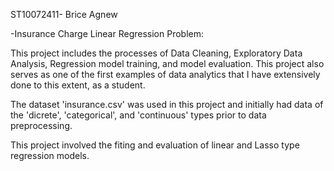 ST10072411- Brice Agnew

-Insurance Charge Linear Regression Problem:

This project includes the processes of Data Cleaning, Exploratory Data Analysis, Regression model training, and model evaluation.
This project also serves as one of the first examples of data analytics that I have extensively done to this extent, as a student.

The dataset 'insurance.csv' was used in this project and initially had data of the 'dicrete', 'categorical', and 'continuous' types prior to data preprocessing.

This project involved the fiting and evaluation of linear and Lasso type regression models.
